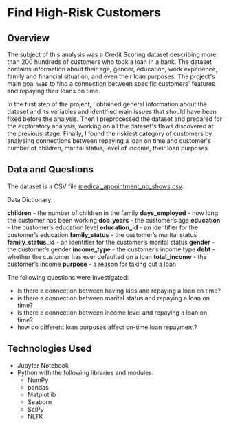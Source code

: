 # Find High-Risk Customers
## Overview

The subject of this analysis was a Credit Scoring dataset describing more than 200 hundreds of customers who took a loan in a bank. The dataset contains information about their age, gender, education, work experience, family and financial situation, and even their loan purposes. The project's main goal was to find a connection between specific customers' features and repaying their loans on time. 

In the first step of the project, I obtained general information about the dataset and its variables and identified main issues that should have been fixed before the analysis. Then I preprocessed the dataset and prepared for the exploratory analysis, working on all the dataset's flaws discovered at the previous stage. Finally, I found the riskiest category of customers by analysing connections between repaying a loan on time and customer's number of children, marital status, level of income, their loan purposes.

## Data and Questions

The dataset is a CSV file [medical_appointment_no_shows.csv](https://github.com/aquamila/UDACITY_Investigate_Dataset/blob/master/medical_appointment_no_shows.csv). 

Data Dictionary:

__children__ - the number of children in the family
__days_employed__ - how long the customer has been working
__dob_years__ - the customer’s age
__education__ - the customer’s education level
__education_id__ - an identifier for the customer’s education
__family_status__ - the customer’s marital status
__family_status_id__ - an identifier for the customer’s marital status
__gender__ - the customer’s gender
__income_type__ - the customer’s income type
__debt__ - whether the customer has ever defaulted on a loan
__total_income__ - the customer’s income
__purpose__ - a reason for taking out a loan

The following questions were investigated:   
 
- is there a connection between having kids and repaying a loan on time?
- is there a connection between marital status and repaying a loan on time?
- is there a connection between income level and repaying a loan on time?
- how do different loan purposes affect on-time loan repayment?

## Technologies Used

- Jupyter Notebook
- Python with the following libraries and modules:
  - NumPy
  - pandas
  - Matplotlib
  - Seaborn
  - SciPy
  - NLTK
